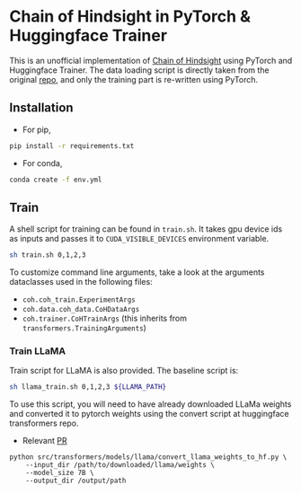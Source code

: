 # Chain of Hindsight in PyTorch & Huggingface Trainer

This is an unofficial implementation of [Chain of Hindsight](https://arxiv.org/abs/2302.02676)
using PyTorch and Huggingface Trainer. The data loading script is directly taken from the original
[repo](https://github.com/lhao499/CoH), and only the training part is re-written using PyTorch.

## Installation

- For pip,

```bash
pip install -r requirements.txt
```

- For conda,

```bash
conda create -f env.yml
```

## Train

A shell script for training can be found in `train.sh`. It takes gpu device ids
as inputs and passes it to `CUDA_VISIBLE_DEVICES` environment variable.

```bash
sh train.sh 0,1,2,3
```

To customize command line arguments, take a look at the arguments dataclasses
used in the following files:

- `coh.coh_train.ExperimentArgs`
- `coh.data.coh_data.CoHDataArgs`
- `coh.trainer.CoHTrainArgs`  (this inherits from `transformers.TrainingArguments`)

### Train LLaMA

Train script for LLaMA is also provided. The baseline script is:

```bash
sh llama_train.sh 0,1,2,3 ${LLAMA_PATH}
```

To use this script, you will need to have already downloaded LLaMa weights and
converted it to pytorch weights using the convert script at huggingface transformers repo.

- Relevant [PR](https://github.com/huggingface/transformers/pull/21955)

```
python src/transformers/models/llama/convert_llama_weights_to_hf.py \
    --input_dir /path/to/downloaded/llama/weights \
    --model_size 7B \
    --output_dir /output/path
```
